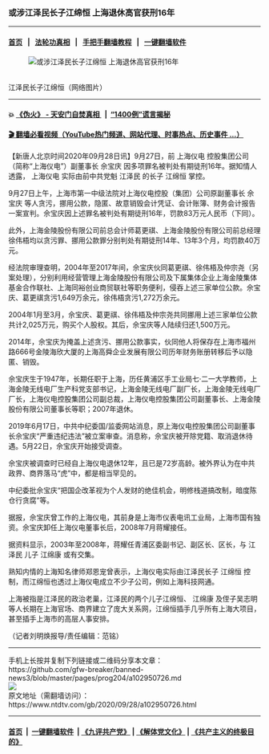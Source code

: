 ### 或涉江泽民长子江绵恒  上海退休高官获刑16年
------------------------

#### [首页](https://github.com/gfw-breaker/banned-news3/blob/master/README.md) &nbsp;&nbsp;|&nbsp;&nbsp; [法轮功真相](https://github.com/begood0513/basic/blob/master/README.md)  &nbsp;&nbsp;|&nbsp;&nbsp; [手把手翻墙教程](https://github.com/gfw-breaker/guides/wiki)  &nbsp;&nbsp;|&nbsp;&nbsp; [一键翻墙软件](https://github.com/gfw-breaker/nogfw/blob/master/README.md)  



<div><div class="featured_image">
 <figure>
  <img alt="或涉江泽民长子江绵恒  上海退休高官获刑16年" src="https://i.ntdtv.com/assets/uploads/2020/09/11-23-800x450.jpg"/>
 </figure><br/>
 <span class="caption">
  江泽民长子江绵恒（网络图片）
 </span>
</div>
</div><hr/>

#### 💥 [《伪火》 - 天安门自焚真相 ](http://158.247.195.190:10000/videos/blog/weihuo.html)&nbsp; |&nbsp; [“1400例”谎言揭秘  ](http://158.247.195.190:10000/videos/blog/jiexi1400.html)

#### [ 🎬  翻墙必看视频（YouTube热门频道、网站代理、时事热点、历史事件 ...）](https://github.com/gfw-breaker/links/blob/master/banned.md)

<div><div class="post_content" itemprop="articleBody">
 <p>
  【新唐人北京时间2020年09月28日讯】9月27日，前
  <ok href="https://www.ntdtv.com/gb/上海仪电.htm">
   上海仪电
  </ok>
  控股集团公司（简称“上海仪电”）副董事长
  <ok href="https://www.ntdtv.com/gb/佘宝庆.htm">
   佘宝庆
  </ok>
  因多项罪名被判处有期徒刑16年。据知情人透露，
  <ok href="https://www.ntdtv.com/gb/上海仪电.htm">
   上海仪电
  </ok>
  实际由前中共党魁
  <ok href="https://www.ntdtv.com/gb/江泽民.htm">
   江泽民
  </ok>
  的长子
  <ok href="https://www.ntdtv.com/gb/江绵恒.htm">
   江绵恒
  </ok>
  掌控。
 </p>
 <p>
  9月27日上午，上海市第一中级法院对上海仪电控股（集团）公司原副董事长
  <ok href="https://www.ntdtv.com/gb/佘宝庆.htm">
   佘宝庆
  </ok>
  等人贪污，挪用公款，隐匿、故意销毁会计凭证、会计账簿、财务会计报告一案宣判。佘宝庆因上述罪名被判处有期徒刑16年，罚款83万元人民币（下同）。
 </p>
 <p>
  此外，上海金陵股份有限公司前总会计师葛更祺、上海金陵股份有限公司前总经理徐伟梧均以贪污罪、挪用公款罪分别判处有期徒刑14年、13年3个月，均罚款40万元。
 </p>
 <p>
  经法院审理查明，2004年至2017年间，佘宝庆伙同葛更祺、徐伟梧及仲宗尧（另案处理），分别利用经营管理上海金陵股份有限公司及下属集体企业上海金陵集体基金合作联社、上海同裕创业商贸联社等职务便利，侵吞上述三家单位公款。佘宝庆、葛更祺贪污1,649万余元，徐伟梧贪污1,272万余元。
 </p>
 <p>
  2004年1月至3月，佘宝庆、葛更祺、徐伟梧及仲宗尧共同挪用上述三家单位公款共计2,025万元，购买个人股权。其后，佘宝庆等人陆续归还1,500万元。
 </p>
 <p>
  2014年，佘宝庆为掩盖上述贪污、挪用公款事实，伙同他人将保存在上海市福州路666号金陵海欣大厦的上海高舜企业发展有限公司历年财务账册转移后予以隐匿、销毁。
 </p>
 <p>
  佘宝庆生于1947年，长期任职于上海，历任黄浦区手工业局七‧二一大学教师，上海金陵无线电厂生产科党支部书记，上海金陵无线电厂副厂长，上海金陵无线电厂厂长，上海仪电控股集团公司副总裁，上海仪电控股集团公司副董事长、上海金陵股份有限公司董事长等职；2007年退休。
 </p>
 <p>
  2019年6月17日，中共中纪委国/监委网站消息，原上海仪电控股集团公司副董事长佘宝庆“严重违纪违法”被立案审查。消息称，佘宝庆被开除党籍、取消退休待遇。5月22日，佘宝庆开始接受调查。
 </p>
 <p>
  佘宝庆被调查时已经自上海仪电退休12年，且已是72岁高龄。被外界认为在中共政界、商界落马“虎”中，都是相当罕见的。
 </p>
 <p>
  中纪委批佘宝庆“把国企改革视为个人发财的绝佳机会，明修栈道搞改制，暗度陈仓行贪腐”等。
 </p>
 <p>
  据报，佘宝庆曾工作的上海仪电，其前身是上海市仪表电讯工业局，上海市国有独资。佘宝庆卸任上海仪电董事长后，2008年7月蒋耀接任。
 </p>
 <p>
  据资料显示，2003年至2008年，蒋耀任青浦区委副书记、副区长、区长，与
  <ok href="https://www.ntdtv.com/gb/江泽民.htm">
   江泽民
  </ok>
  儿子
  <ok href="https://www.ntdtv.com/gb/江绵康.htm">
   江绵康
  </ok>
  或有交集。
 </p>
 <p>
  熟知内情的上海知名律师郑恩宠曾表示，上海仪电实际由江泽民长子
  <ok href="https://www.ntdtv.com/gb/江绵恒.htm">
   江绵恒
  </ok>
  控制，而江绵恒也透过上海仪电成立不少子公司，例如上海科技网通。
 </p>
 <p>
  上海被指是江泽民的政治老巢，江泽民的两个儿子江绵恒、
  <ok href="https://www.ntdtv.com/gb/江绵康.htm">
   江绵康
  </ok>
  及侄子吴志明等人长期在上海官场、商界建立了庞大关系网，江绵恒插手几乎所有上海大项目，甚至插手上海市的高层人事安排。
 </p>
 <p>
  （记者刘明焕报导/责任编辑：范铭）
 </p>
 <div class="single_ad">
 </div>
</div>
</div>
<hr/>
手机上长按并复制下列链接或二维码分享本文章：<br/>
https://github.com/gfw-breaker/banned-news3/blob/master/pages/prog204/a102950726.md <br/>
<a href='https://github.com/gfw-breaker/banned-news3/blob/master/pages/prog204/a102950726.md'><img src='https://github.com/gfw-breaker/banned-news3/blob/master/pages/prog204/a102950726.md.png'/></a> <br/>
原文地址（需翻墙访问）：https://www.ntdtv.com/gb/2020/09/28/a102950726.html


------------------------
#### [首页](https://github.com/gfw-breaker/banned-news3/blob/master/README.md) &nbsp;|&nbsp; [一键翻墙软件](https://github.com/gfw-breaker/nogfw/blob/master/README.md) &nbsp;| [《九评共产党》](https://github.com/gfw-breaker/9ping.md/blob/master/README.md#九评之一评共产党是什么) | [《解体党文化》](https://github.com/gfw-breaker/jtdwh.md/blob/master/README.md) | [《共产主义的终极目的》](https://github.com/gfw-breaker/gczydzjmd.md/blob/master/README.md)


<img src='http://gfw-breaker.win/banned-news3/pages/prog204/a102950726.md' width='0px' height='0px'/>